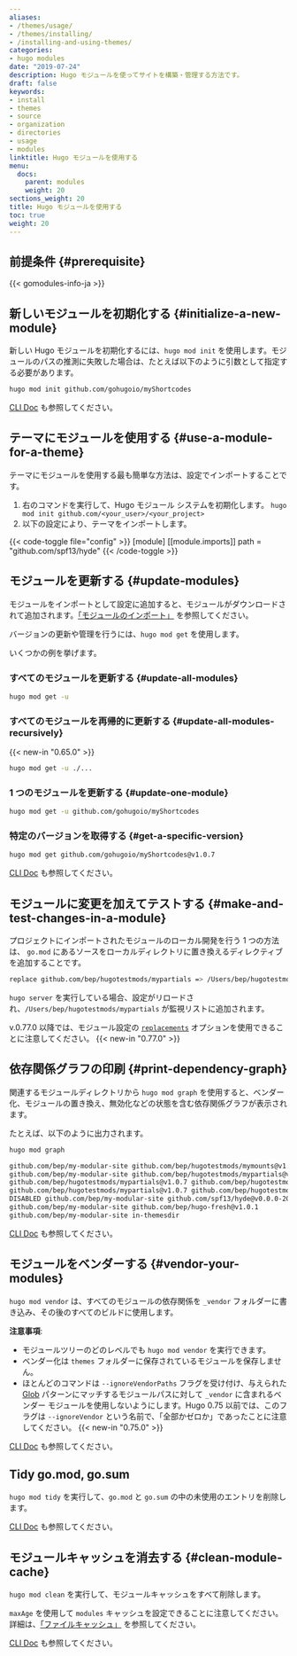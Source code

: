 ```yaml
---
aliases:
- /themes/usage/
- /themes/installing/
- /installing-and-using-themes/
categories:
- hugo modules
date: "2019-07-24"
description: Hugo モジュールを使ってサイトを構築・管理する方法です。
draft: false
keywords:
- install
- themes
- source
- organization
- directories
- usage
- modules
linktitle: Hugo モジュールを使用する
menu:
  docs:
    parent: modules
    weight: 20
sections_weight: 20
title: Hugo モジュールを使用する
toc: true
weight: 20
---
```


## 前提条件 {#prerequisite}

{{< gomodules-info-ja >}}

## 新しいモジュールを初期化する {#initialize-a-new-module}

新しい Hugo モジュールを初期化するには、`hugo mod init` を使用します。モジュールのパスの推測に失敗した場合は、たとえば以下のように引数として指定する必要があります。

```bash
hugo mod init github.com/gohugoio/myShortcodes
```

[CLI Doc](/commands/hugo_mod_init/) も参照してください。

## テーマにモジュールを使用する {#use-a-module-for-a-theme}

テーマにモジュールを使用する最も簡単な方法は、設定でインポートすることです。

1. 右のコマンドを実行して、Hugo モジュール システムを初期化します。 `hugo mod init github.com/<your_user>/<your_project>`
2. 以下の設定により、テーマをインポートします。

{{< code-toggle file="config" >}}
[module]
  [[module.imports]]
    path = "github.com/spf13/hyde"
{{< /code-toggle >}}

## モジュールを更新する {#update-modules}

モジュールをインポートとして設定に追加すると、モジュールがダウンロードされて追加されます。[「モジュールのインポート」](/hugo-modules/configuration/#module-config-imports) を参照してください。

バージョンの更新や管理を行うには、`hugo mod get` を使用します。

いくつかの例を挙げます。

### すべてのモジュールを更新する {#update-all-modules}

```bash
hugo mod get -u
```

### すべてのモジュールを再帰的に更新する {#update-all-modules-recursively}

{{< new-in "0.65.0" >}}

```bash
hugo mod get -u ./...
```

### 1 つのモジュールを更新する {#update-one-module}

```bash
hugo mod get -u github.com/gohugoio/myShortcodes
```

### 特定のバージョンを取得する {#get-a-specific-version}

```bash
hugo mod get github.com/gohugoio/myShortcodes@v1.0.7
```

[CLI Doc](/commands/hugo_mod_get/) も参照してください。

## モジュールに変更を加えてテストする {#make-and-test-changes-in-a-module}

プロジェクトにインポートされたモジュールのローカル開発を行う 1 つの方法は、 `go.mod` にあるソースをローカルディレクトリに置き換えるディレクティブを追加することです。

```bash
replace github.com/bep/hugotestmods/mypartials => /Users/bep/hugotestmods/mypartials
```

`hugo server` を実行している場合、設定がリロードされ、`/Users/bep/hugotestmods/mypartials` が監視リストに追加されます。

v.0.77.0 以降では、モジュール設定の [`replacements`](https://gohugo.io/hugo-modules/configuration/#module-config-top-level) オプションを使用できることに注意してください。 {{< new-in "0.77.0" >}}

## 依存関係グラフの印刷 {#print-dependency-graph}

関連するモジュールディレクトリから `hugo mod graph` を使用すると、ベンダー化、モジュールの置き換え、無効化などの状態を含む依存関係グラフが表示されます。

たとえば、以下のように出力されます。

```txt
hugo mod graph

github.com/bep/my-modular-site github.com/bep/hugotestmods/mymounts@v1.2.0
github.com/bep/my-modular-site github.com/bep/hugotestmods/mypartials@v1.0.7
github.com/bep/hugotestmods/mypartials@v1.0.7 github.com/bep/hugotestmods/myassets@v1.0.4
github.com/bep/hugotestmods/mypartials@v1.0.7 github.com/bep/hugotestmods/myv2@v1.0.0
DISABLED github.com/bep/my-modular-site github.com/spf13/hyde@v0.0.0-20190427180251-e36f5799b396
github.com/bep/my-modular-site github.com/bep/hugo-fresh@v1.0.1
github.com/bep/my-modular-site in-themesdir
```

[CLI Doc](/commands/hugo_mod_graph/) も参照してください。

## モジュールをベンダーする {#vendor-your-modules}

`hugo mod vendor` は、すべてのモジュールの依存関係を `_vendor` フォルダーに書き込み、その後のすべてのビルドに使用します。

**注意事項**:

* モジュールツリーのどのレベルでも `hugo mod vendor` を実行できます。
* ベンダー化は `themes` フォルダーに保存されているモジュールを保存しません。
* ほとんどのコマンドは `--ignoreVendorPaths` フラグを受け付け、与えられた [Glob](https://github.com/gobwas/glob) パターンにマッチするモジュールパスに対して `_vendor` に含まれるベンダー モジュールを使用しないようにします。Hugo 0.75 以前では、このフラグは `--ignoreVendor` という名前で、「全部かゼロか」であったことに注意してください。 {{< new-in "0.75.0" >}}

[CLI Doc](/commands/hugo_mod_vendor/) も参照してください。

## Tidy go.mod, go.sum

`hugo mod tidy` を実行して、`go.mod` と `go.sum` の中の未使用のエントリを削除します。

[CLI Doc](/commands/hugo_mod_clean/) も参照してください。

## モジュールキャッシュを消去する {#clean-module-cache}

`hugo mod clean` を実行して、モジュールキャッシュをすべて削除します。

`maxAge` を使用して `modules` キャッシュを設定できることに注意してください。詳細は、[「ファイルキャッシュ」](/getting-started/configuration/#configure-file-caches) を参照してください。

[CLI Doc](/commands/hugo_mod_clean/) も参照してください。
